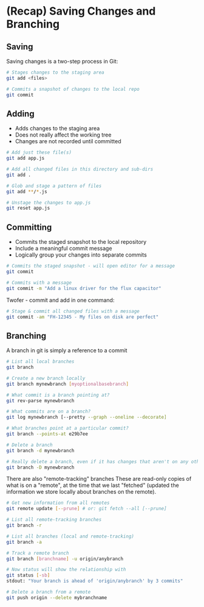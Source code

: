 # (Recap) Saving Changes and Branching

## Saving

Saving changes is a two-step process in Git:

```bash
# Stages changes to the staging area
git add <files>

# Commits a snapshot of changes to the local repo
git commit
```

## Adding

* Adds changes to the staging area
* Does not really affect the working tree
* Changes are not recorded until committed

```bash
# Add just these file(s)
git add app.js

# Add all changed files in this directory and sub-dirs
git add .

# Glob and stage a pattern of files
git add **/*.js

# Unstage the changes to app.js
git reset app.js
```

## Committing

* Commits the staged snapshot to the local repository
* Include a meaningful commit message
* Logically group your changes into separate commits

```bash
# Commits the staged snapshot - will open editor for a message
git commit

# Commits with a message
git commit -m "Add a linux driver for the flux capacitor"
```

Twofer - commit and add in one command:

```bash
# Stage & commit all changed files with a message
git commit -am "FH-12345 - My files on disk are perfect"
```

## Branching

A branch in git is simply a reference to a commit

```bash
# List all local branches
git branch

# Create a new branch locally
git branch mynewbranch [myoptionalbasebranch]

# What commit is a branch pointing at?
git rev-parse mynewbranch

# What commits are on a branch?
git log mynewbranch [--pretty --graph --oneline --decorate]

# What branches point at a particular commit?
git branch --points-at e29b7ee

# Delete a branch
git branch -d mynewbranch

# Really delete a branch, even if it has changes that aren't on any other branches
git branch -D mynewbranch
```

There are also "remote-tracking" branches
These are read-only copies of what is on a "remote", at the time that we last "fetched" (updated the information we store locally about branches on the remote).

```bash
# Get new information from all remotes
git remote update [--prune] # or: git fetch --all [--prune]

# List all remote-tracking branches
git branch -r

# List all branches (local and remote-tracking)
git branch -a

# Track a remote branch
git branch [branchname] -u origin/anybranch

# Now status will show the relationship with
git status [-sb]
stdout: "Your branch is ahead of 'origin/anybranch' by 3 commits"

# Delete a branch from a remote
git push origin --delete mybranchname
```
